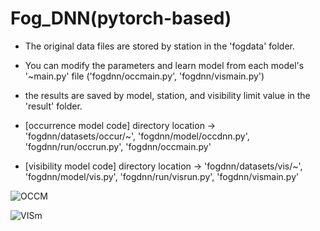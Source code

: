 # Fog_DNN(pytorch-based)

- The original data files are stored by station in the 'fogdata' folder.

- You can modify the parameters and learn model from each model's '~main.py' file ('fogdnn/occmain.py', 'fogdnn/vismain.py')

- the results are saved by model, station, and visibility limit value in the 'result' folder.

- [occurrence model code] directory location -> 'fogdnn/datasets/occur/~', 'fogdnn/model/occdnn.py', 'fogdnn/run/occrun.py', 'fogdnn/occmain.py'

- [visibility model code] directory location -> 'fogdnn/datasets/vis/~', 'fogdnn/model/vis.py', 'fogdnn/run/visrun.py', 'fogdnn/vismain.py'

![OCCM](https://user-images.githubusercontent.com/49590432/131450714-138800b2-6f84-44b5-a52d-8ac95d8226a7.png)



![VISm](https://user-images.githubusercontent.com/49590432/131450717-c4170bea-45c8-4e44-b9e5-62e21d542146.png)


